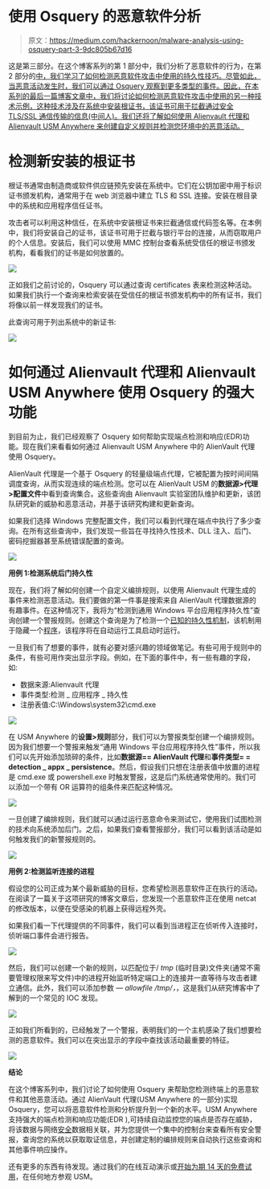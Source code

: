 # 使用 Osquery 的恶意软件分析

> 原文：<https://medium.com/hackernoon/malware-analysis-using-osquery-part-3-9dc805b67d16>

这是第三部分。在这个博客系列的第 1 部分中，我们分析了恶意软件的行为，在第 2 部分的[中，我们学习了如何检测恶意软件攻击中使用的持久性技巧。尽管如此，当恶意活动发生时，我们可以通过 Osquery 观察到更多类型的事件。因此，在本系列的最后一篇博客文章中，我们将讨论如何检测恶意软件攻击中使用的另一种技术示例，这种技术涉及在系统中安装根证书，该证书可用于拦截通过安全 TLS/SSL 通信传输的信息(中间人)。我们还将了解如何使用 Alienvault 代理和 Alienvault USM Anywhere 来创建自定义规则并检测您环境中的恶意活动。](https://www.alienvault.com/blogs/labs-research/malware-analysis-using-osquery-part-2)

# 检测新安装的根证书

根证书通常由制造商或软件供应链预先安装在系统中。它们在公钥加密中用于标识证书颁发机构，通常用于在 web 浏览器中建立 TLS 和 SSL 连接。安装在根目录中的系统和应用程序信任证书。

攻击者可以利用这种信任，在系统中安装根证书来拦截通信或代码签名等。在本例中，我们将安装自己的证书，该证书可用于拦截与银行平台的连接，从而窃取用户的个人信息。安装后，我们可以使用 MMC 控制台查看系统受信任的根证书颁发机构，看看我们的证书是如何放置的。

![](img/7e75dcecc0747fcd96860ff55655cf9e.png)

正如我们之前讨论的，Osquery 可以通过查询 certificates 表来检测这种活动。如果我们执行一个查询来检索安装在受信任的根证书颁发机构中的所有证书，我们将像以前一样发现我们的证书。

此查询可用于列出系统中的新证书:

![](img/7e524d68816d5fa87c5f64488568a6f8.png)

# 如何通过 Alienvault 代理和 Alienvault USM Anywhere 使用 Osquery 的强大功能

到目前为止，我们已经观察了 Osquery 如何帮助实现端点检测和响应(EDR)功能。现在我们来看看如何通过 Alienvault USM Anywhere 中的 AlienVault 代理使用 Osquery。

AlienVault 代理是一个基于 Osquery 的轻量级端点代理，它被配置为按时间间隔调度查询，从而实现连续的端点检测。您可以在 AlienVault USM 的**数据源>代理>配置文件**中看到查询集合。这些查询由 Alienvault 实验室团队维护和更新，该团队研究新的威胁和恶意活动，并基于该研究构建和更新查询。

如果我们选择 Windows 完整配置文件，我们可以看到代理在端点中执行了多少查询。在所有这些查询中，我们发现一些旨在寻找持久性技术、DLL 注入、后门、密码挖掘器甚至系统错误配置的查询。

![](img/22299267f025c581b68db959cd8fe3c3.png)

**用例 1:检测系统后门持久性**

现在，我们将了解如何创建一个自定义编排规则，以使用 Alienvault 代理生成的事件来检测恶意活动。我们要做的第一件事是搜索来自 AlienVault 代理数据源的有趣事件。在这种情况下，我将为“检测到通用 Windows 平台应用程序持久性”查询创建一个警报规则。创建这个查询是为了检测一个[已知的持久性机制](https://oddvar.moe/2018/09/06/persistence-using-universal-windows-platform-apps-appx/)，该机制用于隐藏一个[程序](https://hackernoon.com/tagged/program)，该程序将在自动运行工具启动时运行。

一旦我们有了想要的事件，就有必要对感兴趣的领域做笔记。有些可用于规则中的条件，有些可用作突出显示字段。例如，在下面的事件中，有一些有趣的字段，如:

*   数据来源:Alienvault 代理
*   事件类型:检测 _ 应用程序 _ 持久性
*   注册表值:C:\Windows\system32\cmd.exe

![](img/a8d3ea1873958dc0ae06c9e5d8b96e0f.png)

在 USM Anywhere 的**设置>规则**部分，我们可以为警报类型创建一个编排规则。因为我们想要一个警报来触发“通用 Windows 平台应用程序持久性”事件，所以我们可以先开始添加琐碎的条件，比如**数据源== AlienVault 代理**和**事件类型= = detection _ appx _ persistence**。然后，假设我们只想在注册表值中放置的进程是 cmd.exe 或 powershell.exe 时触发警报，这是后门系统通常使用的。我们可以添加一个带有 OR 运算符的组条件来匹配这种情况。

![](img/11e4fd58175f1e435c54b57a7c30ced5.png)

一旦创建了编排规则，我们就可以通过运行恶意命令来测试它，使用我们试图检测的技术向系统添加后门。之后，如果我们查看警报部分，我们可以看到该活动是如何触发我们的新警报规则的。

![](img/cf3d6aa4c63196b2d529d08be1338ea9.png)

**用例 2:检测监听连接的进程**

假设您的公司正成为某个最新威胁的目标，您希望检测恶意软件正在执行的活动。在阅读了一篇关于这项研究的博客文章后，您发现一个恶意软件正在使用 netcat 的修改版本，以便在受感染的机器上获得远程外壳。

如果我们看一下代理提供的不同事件，我们可以看到当进程正在侦听传入连接时，侦听端口事件会进行报告。

![](img/7ca0804c0dd5baff855ffa8dc3d975cb.png)

然后，我们可以创建一个新的规则，以匹配位于/ *tmp* (临时目录)文件夹(通常不需要管理权限来写文件)中的进程开始监听特定端口上的连接并一直等待与攻击者建立通信。此外，我们可以添加参数 *— allowfile /tmp/，*，这是我们从研究博客中了解到的一个常见的 IOC 发现。

![](img/90a30bf98b4b588d25ca43fca8f170aa.png)

正如我们所看到的，已经触发了一个警报，表明我们的一个主机感染了我们想要检测的恶意软件。我们可以在突出显示的字段中查找该活动最重要的特征。

![](img/b37360b61d2c92ac94327aac70d48f0d.png)

**结论**

在这个博客系列中，我们讨论了如何使用 Osquery 来帮助您检测终端上的恶意软件和其他恶意活动。通过 AlienVault 代理(USM Anywhere 的一部分)实现 Osquery，您可以将恶意软件检测和分析提升到一个新的水平。USM Anywhere 支持强大的端点检测和响应功能(EDR ),可持续自动监控您的端点是否存在威胁，将该数据与网络[安全](https://hackernoon.com/tagged/security)数据相关联，并为您提供一个集中的控制台来查看所有安全警报，查询您的系统以获取取证信息，并创建定制的编排规则来自动执行这些查询和其他事件响应操作。

还有更多的东西有待发现。通过我们的在线互动演示或[开始为期 14 天的免费试用](https://www.alienvault.com/products/usm-anywhere/free-trial)，在任何地方参观 USM。